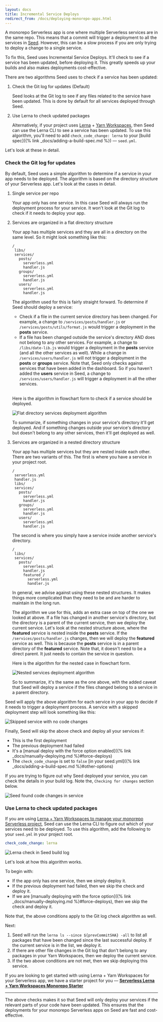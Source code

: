 ```yaml
---
layout: docs
title: Incremental Service Deploys
redirect_from: /docs/deploying-monorepo-apps.html
---
```


A monorepo Serverless app is one where multiple Serverless services are in the same repo. This means that a commit will trigger a deployment to all the services in [Seed](/). However, this can be a slow process if you are only trying to deploy a change to a single service.

To fix this, Seed uses Incremental Service Deploys. It'll check to see if a service has been updated, before deploying it. This greatly speeds up your builds and also makes deployments cost-effective.

There are two algorithms Seed uses to check if a service has been updated:

1. Check the Git log for updates (Default)

   Seed looks at the Git log to see if any files related to the service have been updated. This is done by default for all services deployed through Seed.

2. Use Lerna to check updated packages

   Alternatively, if your project uses [Lerna](https://lerna.js.org) + [Yarn Workspaces](https://classic.yarnpkg.com/en/docs/workspaces/), then Seed can use the Lerna CLI to see a service has been updated. To use this algorithm, you'll need to add `check_code_change: lerna` to your [build spec]({% link _docs/adding-a-build-spec.md %}) — `seed.yml`.

Let's look at these in detail.

### Check the Git log for updates

By default, Seed uses a simple algorithm to determine if a service in your app needs to be deployed. The algorithm is based on the directory structure of your Serverless app. Let's look at the cases in detail.

1. Single service per repo

   Your app only has one service. In this case Seed will always run the deployment process for your service. It won't look at the Git log to check if it needs to deploy your app.

2. Services are organized in a flat directory structure

   Your app has multiple services and they are all in a directory on the same level. So it might look something like this:

   ```
   /
    libs/
    services/
      posts/
        serverless.yml
        handler.js
      groups/
        serverless.yml
        handler.js
      users/
        serverless.yml
        handler.js
   ```

   The algorithm used for this is fairly straight forward. To determine if Seed should deploy a service:

   - Check if a file in the current service directory has been changed. For example, a change to `/services/posts/handler.js` or `/services/posts/utils/format.js` would trigger a deployment in the **posts** service.
   - If a file has been changed outside the service's directory AND does not belong to any other services. For example, a change to `/libs/date-lib.js` would trigger a deployment in the **posts** service (and all the other services as well). While a change in `/services/users/handler.js` will not trigger a deployment in the **posts** or **groups** service. Note that, Seed only checks against services that have been added in the dashboard. So if you haven't added the **users** service in Seed, a change to `/services/users/handler.js` will trigger a deployment in all the other services.

   <br />Here is the algorithm in flowchart form to check if a service should be deployed.

   ![Flat directory services deployment algorithm](/assets/docs/deploying-monorepo-apps/flat-directory-services-deployment-algorithm.png)

   To summarize, if something changes in your service's directory it'll get deployed. And if something changes outside your service's directory but doesn't belong to any other services, then it'll get deployed as well.

3. Services are organized in a nested directory structure

   Your app has multiple services but they are nested inside each other. There are two variants of this. The first is where you have a service in your project root.

   ```
   /
    serverless.yml
    handler.js
    libs/
    services/
      posts/
        serverless.yml
        handler.js
      groups/
        serverless.yml
        handler.js
      users/
        serverless.yml
        handler.js
   ```
   
   The second is where you simply have a service inside another service's directory.

   ```
   /
    libs/
    services/
      posts/
        serverless.yml
        handler.js
        featured /
          serverless.yml
          handler.js
   ```

   In general, we advise against using these nested structures. It makes things more complicated than they need to be and are harder to maintain in the long run.

   The algorithm we use for this, adds an extra case on top of the one we looked at above. If a file has changed in another service's directory, but the directory is a parent of the current service, then we deploy the current service. Let's look at the nested structure above, where the **featured** service is nested inside the **posts** service. If the `/services/posts/handler.js` changes, then we will deploy the **featured** service as well. This is because the **posts** service is in a parent directory of the **featured** service. Note that, it doesn't need to be a direct parent. It just needs to contain the service in question.

   Here is the algorithm for the nested case in flowchart form.

   ![Nested services deployment algorithm](/assets/docs/deploying-monorepo-apps/nested-services-deployment-algorithm.png)

   So to summarize, it's the same as the one above, with the added caveat that Seed will deploy a service if the files changed belong to a service in a parent directory.

Seed will apply the above algorithm for each service in your app to decide if it needs to trigger a deployment process. A service with a skipped deployment step will look something like this:

![Skipped service with no code changes](/assets/docs/deploying-monorepo-apps/skipped-service-with-no-code-changes.png)

Finally, Seed will skip the above check and deploy all your services if:

- This is the first deployment
- The previous deployment had failed
- It's a [manual deploy with the force option enabled]({% link _docs/manually-deploying.md %}#force-deploys)
- The `check_code_change` is set to `false` [in your seed.yml]({% link _docs/adding-a-build-spec.md %}#other-options)

If you are trying to figure out why Seed deployed your service, you can check the details in your build log. Note the, `Checking for changes` section below.

![Seed found code changes in service](/assets/docs/deploying-monorepo-apps/seed-found-code-changes-in-service.png)

### Use Lerna to check updated packages

If you are using [Lerna + Yarn Workspaces to manage your monorepo Serverless project](https://serverless-stack.com/chapters/using-lerna-and-yarn-workspaces-with-serverless.html), Seed can use the Lerna CLI to figure out which of your services need to be deployed. To use this algorithm, add the following to your `seed.yml` in your project root.

``` yml
check_code_change: lerna
```

![Lerna check in Seed build log](/assets/docs/deploying-monorepo-apps/lerna-check-in-seed-build-log.png)

Let's look at how this algorithm works.

To begin with:

- If the app only has one service, then we simply deploy it.
- If the previous deployment had failed, then we skip the check and deploy it.
- If we are [manually deploying with the force option]({% link _docs/manually-deploying.md %}#force-deploys), then we skip the check and deploy it.

Note that, the above conditions apply to the Git log check algorithm as well.

Next:

1. Seed will run the `lerna ls --since ${prevCommitSHA} -all` to list all packages that have been changed since the last successful deploy. If the current service is in the list, we deploy it.
2. If there are other file changes in the Git log that don't belong to any packages in your Yarn Workspaces, then we deploy the current service.
3. If the two above conditions are not met, then we skip deploying this service.

If you are looking to get started with using Lerna + Yarn Workspaces for your Serverless app, we have a starter project for you — [**Serverless Lerna + Yarn Workspaces Monorepo Starter**](https://github.com/AnomalyInnovations/serverless-lerna-yarn-starter)

-------

The above checks makes it so that Seed will only deploy your services if the relevant parts of your code have been updated. This ensures that the deployments for your monorepo Serverless apps on Seed are fast and cost-effective.
